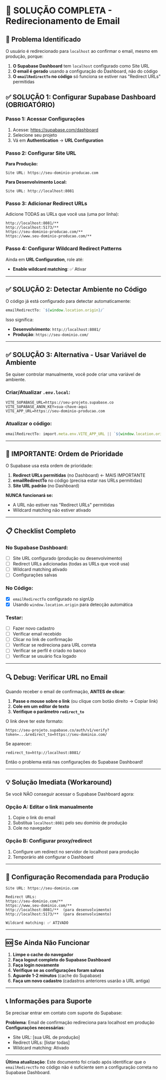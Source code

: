 # 🔧 SOLUÇÃO COMPLETA - Redirecionamento de Email

## 🎯 Problema Identificado

O usuário é redirecionado para `localhost` ao confirmar o email, mesmo em produção, porque:

1. **O Supabase Dashboard** tem `localhost` configurado como Site URL
2. **O email é gerado** usando a configuração do Dashboard, não do código
3. **O `emailRedirectTo` no código** só funciona se estiver nas "Redirect URLs" permitidas

## ✅ SOLUÇÃO 1: Configurar Supabase Dashboard (OBRIGATÓRIO)

### Passo 1: Acessar Configurações
1. Acesse: https://supabase.com/dashboard
2. Selecione seu projeto
3. Vá em **Authentication** → **URL Configuration**

### Passo 2: Configurar Site URL
**Para Produção:**
```
Site URL: https://seu-dominio-producao.com
```

**Para Desenvolvimento Local:**
```
Site URL: http://localhost:8081
```

### Passo 3: Adicionar Redirect URLs
Adicione TODAS as URLs que você usa (uma por linha):

```
http://localhost:8081/**
http://localhost:5173/**
https://seu-dominio-producao.com/**
https://www.seu-dominio-producao.com/**
```

### Passo 4: Configurar Wildcard Redirect Patterns
Ainda em **URL Configuration**, role até:
- **Enable wildcard matching**: ✅ Ativar

---

## ✅ SOLUÇÃO 2: Detectar Ambiente no Código

O código já está configurado para detectar automaticamente:

```typescript
emailRedirectTo: `${window.location.origin}/`
```

Isso significa:
- **Desenvolvimento**: `http://localhost:8081/`
- **Produção**: `https://seu-dominio.com/`

---

## ✅ SOLUÇÃO 3: Alternativa - Usar Variável de Ambiente

Se quiser controlar manualmente, você pode criar uma variável de ambiente.

### Criar/Atualizar `.env.local`:
```env
VITE_SUPABASE_URL=https://seu-projeto.supabase.co
VITE_SUPABASE_ANON_KEY=sua-chave-aqui
VITE_APP_URL=https://seu-dominio-producao.com
```

### Atualizar o código:
```typescript
emailRedirectTo: import.meta.env.VITE_APP_URL || `${window.location.origin}/`
```

---

## 🚨 IMPORTANTE: Ordem de Prioridade

O Supabase usa esta ordem de prioridade:

1. **Redirect URLs permitidas** (no Dashboard) ← MAIS IMPORTANTE
2. **emailRedirectTo** no código (precisa estar nas URLs permitidas)
3. **Site URL padrão** (no Dashboard)

**NUNCA funcionará se:**
- A URL não estiver nas "Redirect URLs" permitidas
- Wildcard matching não estiver ativado

---

## 📋 Checklist Completo

### No Supabase Dashboard:
- [ ] Site URL configurado (produção ou desenvolvimento)
- [ ] Redirect URLs adicionadas (todas as URLs que você usa)
- [ ] Wildcard matching ativado
- [ ] Configurações salvas

### No Código:
- [x] `emailRedirectTo` configurado no signUp
- [x] Usando `window.location.origin` para detecção automática

### Testar:
- [ ] Fazer novo cadastro
- [ ] Verificar email recebido
- [ ] Clicar no link de confirmação
- [ ] Verificar se redireciona para URL correta
- [ ] Verificar se perfil é criado no banco
- [ ] Verificar se usuário fica logado

---

## 🔍 Debug: Verificar URL no Email

Quando receber o email de confirmação, **ANTES de clicar**:

1. **Passe o mouse sobre o link** (ou clique com botão direito → Copiar link)
2. **Cole em um editor de texto**
3. **Verifique o parâmetro `redirect_to`**

O link deve ter este formato:
```
https://seu-projeto.supabase.co/auth/v1/verify?token=...&redirect_to=https://seu-dominio.com/
```

Se aparecer:
```
redirect_to=http://localhost:8081/
```

Então o problema está nas configurações do Supabase Dashboard!

---

## 💡 Solução Imediata (Workaround)

Se você NÃO conseguir acessar o Supabase Dashboard agora:

### Opção A: Editar o link manualmente
1. Copie o link do email
2. Substitua `localhost:8081` pelo seu domínio de produção
3. Cole no navegador

### Opção B: Configurar proxy/redirect
1. Configure um redirect no servidor de localhost para produção
2. Temporário até configurar o Dashboard

---

## 🎯 Configuração Recomendada para Produção

```
Site URL: https://seu-dominio.com

Redirect URLs:
https://seu-dominio.com/**
https://www.seu-dominio.com/**
http://localhost:8081/**  (para desenvolvimento)
http://localhost:5173/**  (para desenvolvimento)

Wildcard matching: ✅ ATIVADO
```

---

## 🆘 Se Ainda Não Funcionar

1. **Limpe o cache do navegador**
2. **Faça logout completo do Supabase Dashboard**
3. **Faça login novamente**
4. **Verifique se as configurações foram salvas**
5. **Aguarde 1-2 minutos** (cache do Supabase)
6. **Faça um novo cadastro** (cadastros anteriores usarão a URL antiga)

---

## 📞 Informações para Suporte

Se precisar entrar em contato com suporte do Supabase:

**Problema**: Email de confirmação redireciona para localhost em produção
**Configurações necessárias**: 
- Site URL: [sua URL de produção]
- Redirect URLs: [listar todas]
- Wildcard matching: Ativado

---

**Última atualização**: Este documento foi criado após identificar que o `emailRedirectTo` no código não é suficiente sem a configuração correta no Supabase Dashboard.

